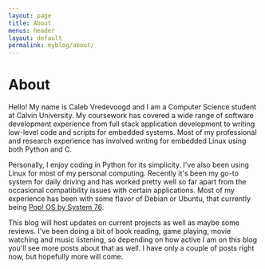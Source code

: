 ```yaml
---
layout: page
title: About
menus: header
layout: default
permalink: myblog/about/
---
```

# About

Hello! My name is Caleb Vredevoogd and I am a Computer Science student at
Calvin University. My coursework has covered a wide range of software development experience from full stack application development to writing low-level code and scripts for embedded systems. Most of my professional and research experience has involved writing for embedded Linux using both Python and C.

Personally, I enjoy coding in Python for its simplicity. I've also been using Linux for most of my personal computing. Recently it's been my go-to system for daily driving and has worked pretty well so far apart from the occasional compatibility issues with certain applications. Most of my experience has been with some flavor of Debian or Ubuntu, that currently being [Pop! OS by System 76](https://pop.system76.com/).

This blog will host updates on current projects as well as maybe some reviews. I've been doing a bit of book reading, game playing, movie watching and music listening, so depending on how active I am on this blog you'll see more posts about that as well. I have only a couple of posts right now, but hopefully more will come.
